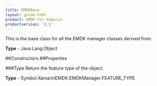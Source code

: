 ```yaml
---
title: EMDKBase
layout: guide.html 
product: EMDK For Xamarin 
productversion: '2.1' 
---
```

This is the base class for all the EMDK manager classes derived from.

**Type** - Java.Lang.Object

##Constructors
##Properties

###Type
Return the feature type of the object.

**Type** - Symbol.XamarinEMDK.EMDKManager.FEATURE_TYPE


